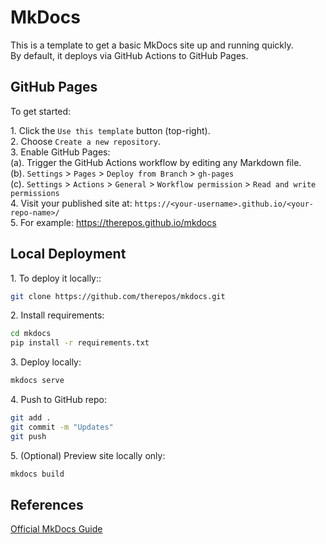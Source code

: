 # MkDocs

This is a template to get a basic MkDocs site up and running quickly.  
By default, it deploys via GitHub Actions to GitHub Pages.

## GitHub Pages
To get started:

1\. Click the `Use this template` button (top-right).  
2\. Choose `Create a new repository`.  
3\. Enable GitHub Pages:  
(a)\. Trigger the GitHub Actions workflow by editing any Markdown file.  
(b)\. `Settings` > `Pages` > `Deploy from Branch` > `gh-pages`  
(c)\. `Settings` > `Actions` > `General` > `Workflow permission` > `Read and write permissions`   
4\. Visit your published site at: `https://<your-username>.github.io/<your-repo-name>/`  
5\. For example: https://therepos.github.io/mkdocs

## Local Deployment
1\. To deploy it locally::  
```bash
git clone https://github.com/therepos/mkdocs.git
```

2\. Install requirements:
```bash
cd mkdocs
pip install -r requirements.txt
```

3\. Deploy locally:
```bash
mkdocs serve
```

4\. Push to GitHub repo:
```bash
git add . 
git commit -m "Updates"
git push
```

5\. (Optional) Preview site locally only:
```bash
mkdocs build
```

## References
[Official MkDocs Guide](https://www.mkdocs.org/)
